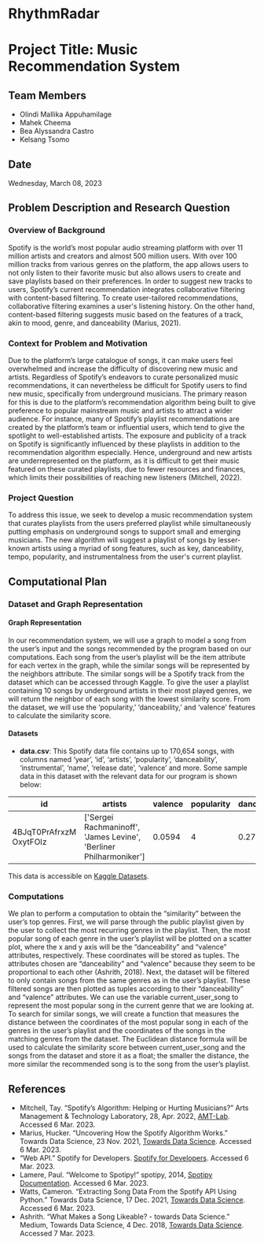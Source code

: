 # RhythmRadar
# Project Title: Music Recommendation System

## Team Members
- Olindi Mallika Appuhamilage
- Mahek Cheema
- Bea Alyssandra Castro
- Kelsang Tsomo

## Date
Wednesday, March 08, 2023

## Problem Description and Research Question

### Overview of Background
Spotify is the world’s most popular audio streaming platform with over 11 million artists and creators and almost 500 million users. With over 100 million tracks from various genres on the platform, the app allows users to not only listen to their favorite music but also allows users to create and save playlists based on their preferences. In order to suggest new tracks to users, Spotify’s current recommendation integrates collaborative filtering with content-based filtering. To create user-tailored recommendations, collaborative filtering examines a user's listening history. On the other hand, content-based filtering suggests music based on the features of a track, akin to mood, genre, and danceability (Marius, 2021).

### Context for Problem and Motivation
Due to the platform’s large catalogue of songs, it can make users feel overwhelmed and increase the difficulty of discovering new music and artists. Regardless of Spotify’s endeavors to curate personalized music recommendations, it can nevertheless be difficult for Spotify users to find new music, specifically from underground musicians. The primary reason for this is due to the platform’s recommendation algorithm being built to give preference to popular mainstream music and artists to attract a wider audience. For instance, many of Spotify’s playlist recommendations are created by the platform’s team or influential users, which tend to give the spotlight to well-established artists. The exposure and publicity of a track on Spotify is significantly influenced by these playlists in addition to the recommendation algorithm especially. Hence, underground and new artists are underrepresented on the platform, as it is difficult to get their music featured on these curated playlists, due to fewer resources and finances, which limits their possibilities of reaching new listeners (Mitchell, 2022).

### Project Question
To address this issue, we seek to develop a music recommendation system that curates playlists from the users preferred playlist while simultaneously putting emphasis on underground songs to support small and emerging musicians. The new algorithm will suggest a playlist of songs by lesser-known artists using a myriad of song features, such as key, danceability, tempo, popularity, and instrumentalness from the user's current playlist.

## Computational Plan

### Dataset and Graph Representation

#### Graph Representation
In our recommendation system, we will use a graph to model a song from the user’s input and the songs recommended by the program based on our computations. Each song from the user’s playlist will be the item attribute for each vertex in the graph, while the similar songs will be represented by the neighbors attribute. The similar songs will be a Spotify track from the dataset which can be accessed through Kaggle. To give the user a playlist containing 10 songs by underground artists in their most played genres, we will return the neighbor of each song with the lowest similarity score. From the dataset, we will use the ‘popularity,’ ‘danceability,’ and ‘valence’ features to calculate the similarity score.

#### Datasets
- **data.csv**: This Spotify data file contains up to 170,654 songs, with columns named ‘year’, ‘id’, ‘artists’, ‘popularity’, ‘danceability’, ‘instrumental’, ‘name’, ‘release date’, ‘valence’ and more. Some sample data in this dataset with the relevant data for our program is shown below:

| id | artists | valence | popularity | danceability |
|----|---------|---------|------------|--------------|
| 4BJqT0PrAfrxzM OxytFOIz | ['Sergei Rachmaninoff', 'James Levine', 'Berliner Philharmoniker'] | 0.0594 | 4 | 0.279 |

This data is accessible on [Kaggle Datasets](https://www.kaggle.com/code/vatsalmavani/music-recommendation-system-using-spotify-dataset/input).

### Computations
We plan to perform a computation to obtain the “similarity” between the user’s top genres. First, we will parse through the public playlist given by the user to collect the most recurring genres in the playlist. Then, the most popular song of each genre in the user’s playlist will be plotted on a scatter plot, where the x and y axis will be the “danceability” and “valence” attributes, respectively. These coordinates will be stored as tuples. The attributes chosen are “danceability” and “valence” because they seem to be proportional to each other (Ashrith, 2018). Next, the dataset will be filtered to only contain songs from the same genres as in the user’s playlist. These filtered songs are then plotted as tuples according to their “danceability” and “valence” attributes. We can use the variable current_user_song to represent the most popular song in the current genre that we are looking at. To search for similar songs, we will create a function that measures the distance between the coordinates of the most popular song in each of the genres in the user’s playlist and the coordinates of the songs in the matching genres from the dataset. The Euclidean distance formula will be used to calculate the similarity score between current_user_song and the songs from the dataset and store it as a float; the smaller the distance, the more similar the recommended song is to the song from the user’s playlist.

## References
- Mitchell, Tay. “Spotify’s Algorithm: Helping or Hurting Musicians?” Arts Management & Technology Laboratory, 28, Apr. 2022, [AMT-Lab](https://amt-lab.org/blog/2022/4/spotifys-algorithm-helping-or-hurting). Accessed 6 Mar. 2023.
- Marius, Hucker. “Uncovering How the Spotify Algorithm Works.” Towards Data Science, 23 Nov. 2021, [Towards Data Science](https://towardsdatascience.com/uncovering-how-the-spotify-algorithm-works-4d3c021ebc0). Accessed 6 Mar. 2023.
- “Web API.” Spotify for Developers. [Spotify for Developers](https://developer.spotify.com/documentation/web-api/). Accessed 6 Mar. 2023.
- Lamere, Paul. “Welcome to Spotipy!” spotipy, 2014, [Spotipy Documentation](https://spotipy.readthedocs.io/en/2.22.1/). Accessed 6 Mar. 2023.
- Watts, Cameron. “Extracting Song Data From the Spotify API Using Python.” Towards Data Science, 17 Dec. 2021, [Towards Data Science](https://towardsdatascience.com/extracting-song-data-from-the-spotify-api-using-python-b1e79388d50). Accessed 6 Mar. 2023.
- Ashrith. “What Makes a Song Likeable? - towards Data Science.” Medium, Towards Data Science, 4 Dec. 2018, [Towards Data Science](https://towardsdatascience.com/what-makes-a-song-likeable-dbfdb7abe404). Accessed 7 Mar. 2023.
